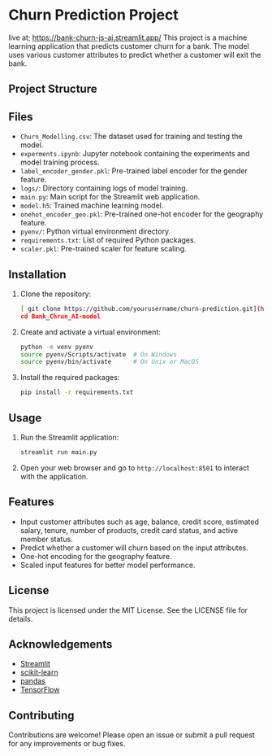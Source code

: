 # Churn Prediction Project
live at; https://bank-churn-js-ai.streamlit.app/
This project is a machine learning application that predicts customer churn for a bank. The model uses various customer attributes to predict whether a customer will exit the bank.

## Project Structure

## Files

- `Churn_Modelling.csv`: The dataset used for training and testing the model.
- `experments.ipynb`: Jupyter notebook containing the experiments and model training process.
- `label_encoder_gender.pkl`: Pre-trained label encoder for the gender feature.
- `logs/`: Directory containing logs of model training.
- `main.py`: Main script for the Streamlit web application.
- `model.h5`: Trained machine learning model.
- `onehot_encoder_geo.pkl`: Pre-trained one-hot encoder for the geography feature.
- `pyenv/`: Python virtual environment directory.
- `requirements.txt`: List of required Python packages.
- `scaler.pkl`: Pre-trained scaler for feature scaling.

## Installation

1. Clone the repository:
    ```sh
   [ git clone https://github.com/yourusername/churn-prediction.git](https://github.com/J0Ysutradhar/Bank_Chrun_AI-model.git)
    cd Bank_Chrun_AI-model
    ```

2. Create and activate a virtual environment:
    ```sh
    python -m venv pyenv
    source pyenv/Scripts/activate  # On Windows
    source pyenv/bin/activate      # On Unix or MacOS
    ```

3. Install the required packages:
    ```sh
    pip install -r requirements.txt
    ```

## Usage

1. Run the Streamlit application:
    ```sh
    streamlit run main.py
    ```

2. Open your web browser and go to `http://localhost:8501` to interact with the application.

## Features

- Input customer attributes such as age, balance, credit score, estimated salary, tenure, number of products, credit card status, and active member status.
- Predict whether a customer will churn based on the input attributes.
- One-hot encoding for the geography feature.
- Scaled input features for better model performance.

## License

This project is licensed under the MIT License. See the LICENSE file for details.

## Acknowledgements

- [Streamlit](https://streamlit.io/)
- [scikit-learn](https://scikit-learn.org/)
- [pandas](https://pandas.pydata.org/)
- [TensorFlow](https://www.tensorflow.org/)

## Contributing

Contributions are welcome! Please open an issue or submit a pull request for any improvements or bug fixes.
